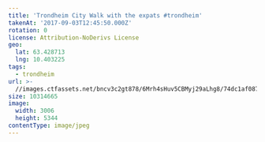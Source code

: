```yaml
---
title: 'Trondheim City Walk with the expats #trondheim'
takenAt: '2017-09-03T12:45:50.000Z'
rotation: 0
license: Attribution-NoDerivs License
geo:
  lat: 63.428713
  lng: 10.403225
tags:
  - trondheim
url: >-
  //images.ctfassets.net/bncv3c2gt878/6Mrh4sHuv5CBMyj29aLhg8/74dc1af08707b326c2b835405148461b/trondheim-city-walk-with-the-expats-trondheim_36200232003_o
size: 10314665
image:
  width: 3006
  height: 5344
contentType: image/jpeg
---
```



